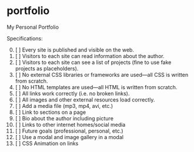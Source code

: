 # portfolio
My Personal Portfolio 

Specifications: 

0. [ ] Every site is published and visible on the web. 
0. [ ] Visitors to each site can read information about the author.
0. [ ] Visitors to each site can see a list of projects (fine to use fake projects as placeholders).
0. [ ] No external CSS libraries or frameworks are used—all CSS is written from scratch.
0. [ ] No HTML templates are used—all HTML is written from scratch.
0. [ ] All links work correctly (i.e. no broken links).
0. [ ] All images and other external resources load correctly.
0. [ ] Add a media file (mp3, mp4, avi, etc.)
0. [ ] Link to sections on a page 
0. [ ] Bio about the author including picture 
0. [ ] Links to other internet homes/social media 
0. [ ] Future goals (professional, personal, etc.) 
0. [ ] Use a modal and image gallery in a modal 
0. [ ] CSS Animation on links 
 
